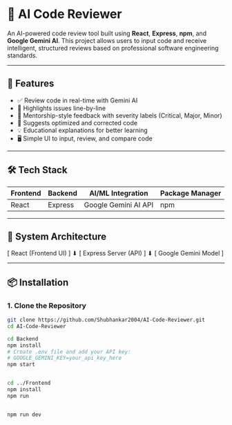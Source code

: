 # 🧠 AI Code Reviewer

An AI-powered code review tool built using **React**, **Express**, **npm**, and **Google Gemini AI**. This project allows users to input code and receive intelligent, structured reviews based on professional software engineering standards.

---

## 🚀 Features

- ✅ Review code in real-time with Gemini AI
- 📌 Highlights issues line-by-line
- 🧠 Mentorship-style feedback with severity labels (Critical, Major, Minor)
- 🔄 Suggests optimized and corrected code
- 💡 Educational explanations for better learning
- 🖥️ Simple UI to input, review, and compare code

---

## 🛠️ Tech Stack

| Frontend   | Backend  | AI/ML Integration   | Package Manager |
|------------|----------|---------------------|------------------|
| React      | Express  | Google Gemini AI API | npm              |

---

## 🧩 System Architecture

[ React (Frontend UI) ]
⬇
[ Express Server (API) ]
⬇
[ Google Gemini Model ]



---

## 📦 Installation

### 1. Clone the Repository

```bash
git clone https://github.com/Shubhankar2004/AI-Code-Reviewer.git
cd AI-Code-Reviewer

cd Backend
npm install
# Create .env file and add your API key:
# GOOGLE_GEMINI_KEY=your_api_key_here
npm start


cd ../Frontend
npm install
npm run


npm run dev
